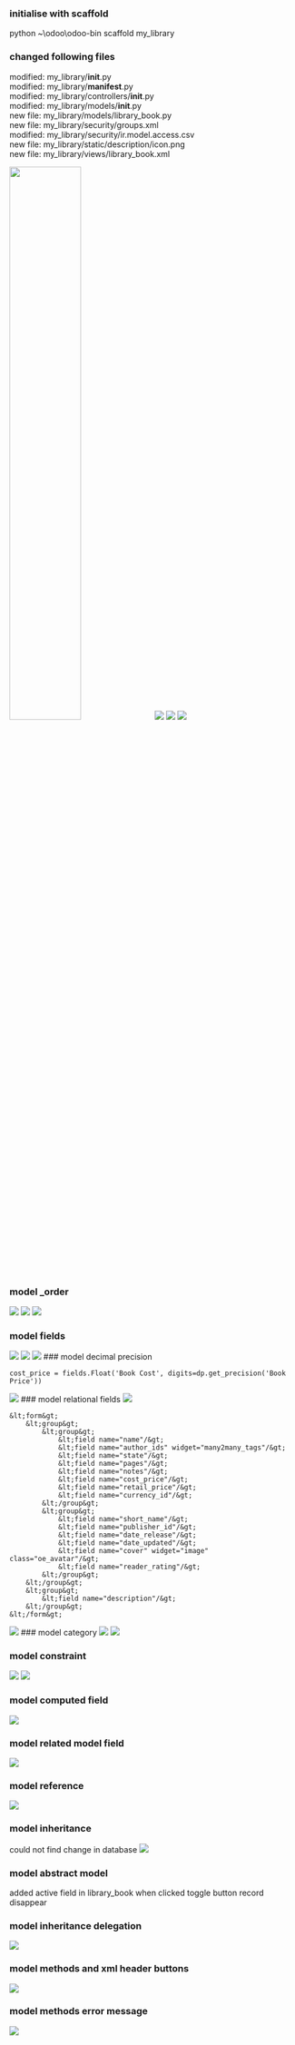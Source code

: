 ### initialise with scaffold
python ~\odoo\odoo-bin scaffold my_library

### changed following files

modified:   my_library/__init__.py   
modified:   my_library/__manifest__.py  
modified:   my_library/controllers/__init__.py  
modified:   my_library/models/__init__.py  
new file:   my_library/models/library_book.py  
new file:   my_library/security/groups.xml  
modified:   my_library/security/ir.model.access.csv  
new file:   my_library/static/description/icon.png  
new file:   my_library/views/library_book.xml   

<img src="https://github.com/hanminghe/myodoo12tests/blob/master/img/001.png" width="50%">
<img src="https://github.com/hanminghe/myodoo12tests/blob/master/img/002.png" >
<img src="https://github.com/hanminghe/myodoo12tests/blob/master/img/003.png" >

<img src="https://github.com/hanminghe/myodoo12tests/blob/master/img/004.png" >

### model _order
<img src="https://github.com/hanminghe/myodoo12tests/blob/master/img/005.png" >
<img src="https://github.com/hanminghe/myodoo12tests/blob/master/img/006.png" >
<img src="https://github.com/hanminghe/myodoo12tests/blob/master/img/007.png" >

### model fields
<img src="https://github.com/hanminghe/myodoo12tests/blob/master/img/008.png" >
<img src="https://github.com/hanminghe/myodoo12tests/blob/master/img/009.png" >
<img src="https://github.com/hanminghe/myodoo12tests/blob/master/img/010.png" >
### model decimal precision

```
cost_price = fields.Float('Book Cost', digits=dp.get_precision('Book Price'))
```

<img src="https://github.com/hanminghe/myodoo12tests/blob/master/img/011.png" >
### model relational fields
<img src="https://github.com/hanminghe/myodoo12tests/blob/master/img/012.png" >

```
&lt;form&gt;
	&lt;group&gt;
		&lt;group&gt;
			&lt;field name="name"/&gt;
			&lt;field name="author_ids" widget="many2many_tags"/&gt;
			&lt;field name="state"/&gt;
			&lt;field name="pages"/&gt;
			&lt;field name="notes"/&gt;
			&lt;field name="cost_price"/&gt;
			&lt;field name="retail_price"/&gt;
			&lt;field name="currency_id"/&gt;
		&lt;/group&gt;
		&lt;group&gt;
			&lt;field name="short_name"/&gt;
			&lt;field name="publisher_id"/&gt;
			&lt;field name="date_release"/&gt;
			&lt;field name="date_updated"/&gt;
			&lt;field name="cover" widget="image" class="oe_avatar"/&gt;
			&lt;field name="reader_rating"/&gt;
		&lt;/group&gt;
	&lt;/group&gt;
	&lt;group&gt;
		&lt;field name="description"/&gt;
	&lt;/group&gt;
&lt;/form&gt;
```

<img src="https://github.com/hanminghe/myodoo12tests/blob/master/img/013.png" >
### model category

<img src="https://github.com/hanminghe/myodoo12tests/blob/master/img/014.png" >
<img src="https://github.com/hanminghe/myodoo12tests/blob/master/img/015.png" >

### model constraint

<img src="https://github.com/hanminghe/myodoo12tests/blob/master/img/016.png" >
<img src="https://github.com/hanminghe/myodoo12tests/blob/master/img/017.png" >

### model computed field
<img src="https://github.com/hanminghe/myodoo12tests/blob/master/img/18.png" >

### model related model field
<img src="https://github.com/hanminghe/myodoo12tests/blob/master/img/019.png" >

### model reference
<img src="https://github.com/hanminghe/myodoo12tests/blob/master/img/020.png" >

### model inheritance
could not find change in database
<img src="https://github.com/hanminghe/myodoo12tests/blob/master/img/021.png" >


### model abstract model
added active field in library_book
when clicked toggle button record disappear

### model inheritance delegation
<img src="https://github.com/hanminghe/myodoo12tests/blob/master/img/022.png" >

### model methods and xml header buttons
<img src="https://github.com/hanminghe/myodoo12tests/blob/master/img/023.png" >


### model methods error message
<img src="https://github.com/hanminghe/myodoo12tests/blob/master/img/024.png" >

